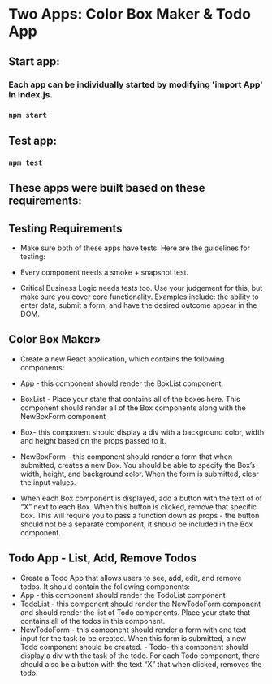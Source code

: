 # Two Apps: Color Box Maker & Todo App

## Start app:

### Each app can be individually started by modifying 'import App' in index.js.

### `npm start`

## Test app:

### `npm test`

## These apps were built based on these requirements:

## Testing Requirements

- Make sure both of these apps have tests. Here are the guidelines for testing:

- Every component needs a smoke + snapshot test.
- Critical Business Logic needs tests too. Use your judgement for this, but make sure you cover core functionality. Examples include: the ability to enter data, submit a form, and have the desired outcome appear in the DOM.

## Color Box Maker»

- Create a new React application, which contains the following components:

- App - this component should render the BoxList component.
- BoxList - Place your state that contains all of the boxes here. This component should render all of the Box components along with the NewBoxForm component
- Box- this component should display a div with a background color, width and height based on the props passed to it.
- NewBoxForm - this component should render a form that when submitted, creates a new Box. You should be able to specify the Box’s width, height, and background color. When the form is submitted, clear the input values.
- When each Box component is displayed, add a button with the text of of “X” next to each Box. When this button is clicked, remove that specific box. This will require you to pass a function down as props - the button should not be a separate component, it should be included in the Box component.

## Todo App - List, Add, Remove Todos

- Create a Todo App that allows users to see, add, edit, and remove todos. It should contain the following components:
- App - this component should render the TodoList component
- TodoList - this component should render the NewTodoForm component and should render the list of Todo components. Place your state that contains all of the todos in this component.
- NewTodoForm - this component should render a form with one text input for the task to be created. When this form is submitted, a new Todo component should be created. - Todo- this component should display a div with the task of the todo. For each Todo component, there should also be a button with the text “X” that when clicked, removes the todo.
